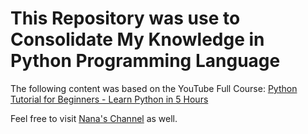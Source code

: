 # This Repository was use to Consolidate My Knowledge in Python Programming Language

The following content was based on the YouTube Full Course: [Python Tutorial for Beginners - Learn Python in 5 Hours](https://www.youtube.com/watch?v=t8pPdKYpowI&list=WL&index=2&ab_channel=TechWorldwithNana)

Feel free to visit [Nana's Channel](https://www.youtube.com/channel/UCdngmbVKX1Tgre699-XLlUA) as well.

